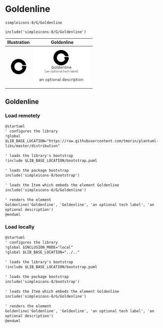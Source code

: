 # Goldenline


```text
simpleicons-8/G/Goldenline
```

```text
include('simpleicons-8/G/Goldenline')
```



| Illustration | Goldenline |
| :---: | :---: |
| ![illustration for Illustration](../../simpleicons-8/G/Goldenline.png) | ![illustration for Goldenline](../../simpleicons-8/G/Goldenline.Local.png) |




## Goldenline

### Load remotely
```plantuml
@startuml
' configures the library
!global $LIB_BASE_LOCATION="https://raw.githubusercontent.com/tmorin/plantuml-libs/master/distribution"

' loads the library's bootstrap
!include $LIB_BASE_LOCATION/bootstrap.puml

' loads the package bootstrap
include('simpleicons-8/bootstrap')

' loads the Item which embeds the element Goldenline
include('simpleicons-8/G/Goldenline')

' renders the element
Goldenline('Goldenline', 'Goldenline', 'an optional tech label', 'an optional description')
@enduml
```

### Load locally
```plantuml
@startuml
' configures the library
!global $INCLUSION_MODE="local"
!global $LIB_BASE_LOCATION="../.."

' loads the library's bootstrap
!include $LIB_BASE_LOCATION/bootstrap.puml

' loads the package bootstrap
include('simpleicons-8/bootstrap')

' loads the Item which embeds the element Goldenline
include('simpleicons-8/G/Goldenline')

' renders the element
Goldenline('Goldenline', 'Goldenline', 'an optional tech label', 'an optional description')
@enduml
```

